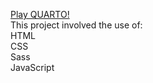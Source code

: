 [Play QUARTO!](https://evolpi.github.io/quartoBoardGame/)</br>
This project involved the use of:</br>
HTML</br>
CSS</br>
Sass</br>
JavaScript</br>
